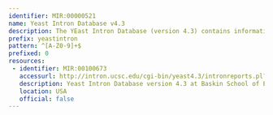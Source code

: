 ```yaml
---
identifier: MIR:00000521
name: Yeast Intron Database v4.3
description: The YEast Intron Database (version 4.3) contains information on the spliceosomal introns of the yeast Saccharomyces cerevisiae. It includes expression data that relates to the efficiency of splicing relative to other processes in strains of yeast lacking nonessential splicing factors. The data are displayed on each intron page. This is an updated version of the previous dataset, which can be accessed through [MIR:00000460].
prefix: yeastintron
pattern: ^[A-Z0-9]+$
prefixed: 0
resources:
 - identifier: MIR:00100673
   accessurl: http://intron.ucsc.edu/cgi-bin/yeast4.3/intronreports.pl?outputformat=full&amp;orfName=
   description: Yeast Intron Database version 4.3 at Baskin School of Engineering
   location: USA
   official: false
---
```

